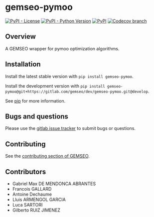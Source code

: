 <!--
Copyright 2021 IRT Saint Exupéry, https://www.irt-saintexupery.com

This work is licensed under the Creative Commons Attribution-ShareAlike 4.0
International License. To view a copy of this license, visit
http://creativecommons.org/licenses/by-sa/4.0/ or send a letter to Creative
Commons, PO Box 1866, Mountain View, CA 94042, USA.
-->

# gemseo-pymoo

[![PyPI - License](https://img.shields.io/pypi/l/gemseo-pymoo)](https://www.gnu.org/licenses/lgpl-3.0.en.html)
[![PyPI - Python Version](https://img.shields.io/pypi/pyversions/gemseo-pymoo)](https://pypi.org/project/gemseo-pymoo/)
[![PyPI](https://img.shields.io/pypi/v/gemseo-pymoo)](https://pypi.org/project/gemseo-pymoo/)
[![Codecov branch](https://img.shields.io/codecov/c/gitlab/gemseo:dev/gemseo-pymoo/develop)](https://app.codecov.io/gl/gemseo:dev/gemseo-pymoo)

## Overview

A GEMSEO wrapper for pymoo optimization algorithms.

## Installation

Install the latest stable version with `pip install gemseo-pymoo`.

Install the development version with
`pip install gemseo-pymoo@git+https://gitlab.com/gemseo/dev/gemseo-pymoo.git@develop`.

See [pip](https://pip.pypa.io/en/stable/getting-started/) for more information.

## Bugs and questions

Please use the [gitlab issue tracker](https://gitlab.com/gemseo/dev/gemseo-pymoo/-/issues)
to submit bugs or questions.

## Contributing

See the [contributing section of GEMSEO](https://gemseo.readthedocs.io/en/stable/software/developing.html#dev).

## Contributors

- Gabriel Max DE MENDONCA ABRANTES
- Francois GALLARD
- Antoine Dechaume
- Lluis ARMENGOL GARCIA
- Luca SARTORI
- Gilberto RUIZ JIMENEZ
